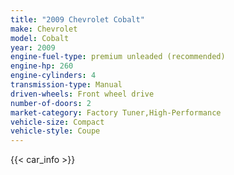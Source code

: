 ```yaml
---
title: "2009 Chevrolet Cobalt"
make: Chevrolet
model: Cobalt
year: 2009
engine-fuel-type: premium unleaded (recommended)
engine-hp: 260
engine-cylinders: 4
transmission-type: Manual
driven-wheels: Front wheel drive
number-of-doors: 2
market-category: Factory Tuner,High-Performance
vehicle-size: Compact
vehicle-style: Coupe
---
```


{{< car_info >}}
